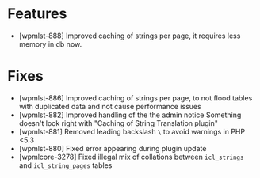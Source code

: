 # Features
* [wpmlst-888] Improved caching of strings per page, it requires less memory in db now.

# Fixes
* [wpmlst-886] Improved caching of strings per page, to not flood tables with duplicated data and not cause performance issues
* [wpmlst-882] Improved handling of the the admin notice Something doesn't look right with "Caching of String Translation plugin"
* [wpmlst-881] Removed leading backslash `\` to avoid warnings in PHP <5.3
* [wpmlst-880] Fixed error appearing during plugin update
* [wpmlcore-3278] Fixed illegal mix of collations between `icl_strings` and `icl_string_pages` tables